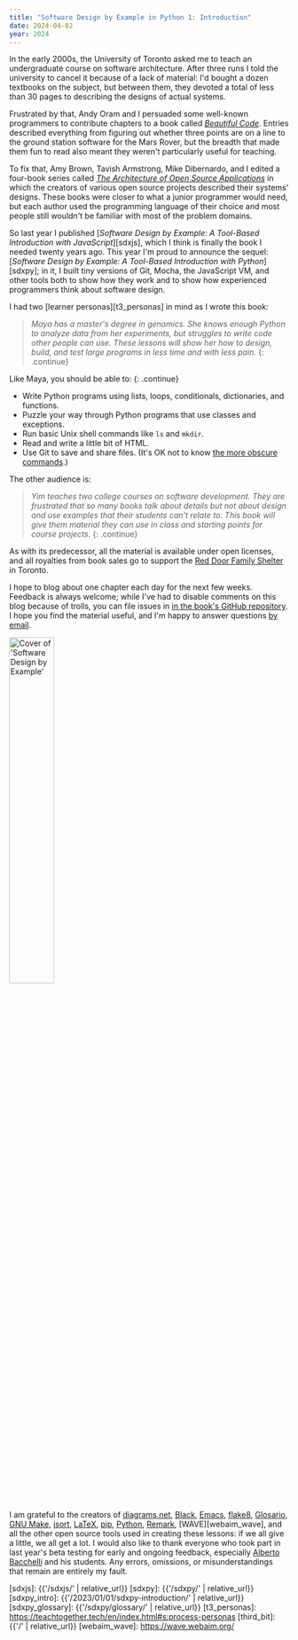 ```yaml
---
title: "Software Design by Example in Python 1: Introduction"
date: 2024-04-02
year: 2024
---
```


In the early 2000s,
the University of Toronto asked me to teach an undergraduate course on software architecture.
After three runs I told the university to cancel it because of a lack of material:
I'd bought a dozen textbooks on the subject,
but between them,
they devoted a total of less than 30 pages to describing the designs of actual systems.

Frustrated by that,
Andy Oram and I persuaded some well-known programmers to contribute chapters
to a book called [*Beautiful Code*][bc].
Entries described everything from figuring out whether three points are on a line
to the ground station software for the Mars Rover,
but the breadth that made them fun to read
also meant they weren't particularly useful for teaching.

To fix that,
Amy Brown, Tavish Armstrong, Mike Dibernardo, and I
edited a four-book series called [*The Architecture of Open Source Applications*][aosa]
in which the creators of various open source projects described their systems' designs.
These books were closer to what a junior programmer would need,
but each author used the programming language of their choice
and most people still wouldn't be familiar with most of the problem domains.

So last year I published
[*Software Design by Example: A Tool-Based Introduction with JavaScript*][sdxjs],
which I think is finally the book I needed twenty years ago.
This year I'm proud to announce the sequel:
[*Software Design by Example: A Tool-Based Introduction with Python*][sdxpy];
in it,
I built tiny versions of Git, Mocha, the JavaScript VM, and other tools
both to show how they work
and to show how experienced programmers think about software design.

I had two [learner personas][t3_personas] in mind as I wrote this book:

> *Maya has a master's degree in genomics.
> She knows enough Python to analyze data from her experiments,
> but struggles to write code other people can use.
> These lessons will show her how to design, build, and test large programs
> in less time and with less pain.*
> {: .continue}

Like Maya, you should be able to:
{: .continue}

-   Write Python programs using lists, loops, conditionals, dictionaries, and functions.
-   Puzzle your way through Python programs that use classes and exceptions.
-   Run basic Unix shell commands like `ls` and `mkdir`.
-   Read and write a little bit of HTML.
-   Use Git to save and share files.
    (It's OK not to know [the more obscure commands][git_man_page_generator].)

The other audience is:

> *Yim teaches two college courses on software development.
> They are frustrated that so many books talk about details but not about design
> and use examples that their students can't relate to.
> This book will give them material they can use in class
> and starting points for course projects.*
> {: .continue}

As with its predecessor,
all the material is available under open licenses,
and all royalties from book sales go to support the [Red Door Family Shelter][red_door] in Toronto.

I hope to blog about one chapter each day for the next few weeks.
Feedback is always welcome;
while I've had to disable comments on this blog because of trolls,
you can file issues in [in the book's GitHub repository][book_repo].
I hope you find the material useful,
and I'm happy to answer questions [by email][contact].

<img src="{{'/sdxpy/sdxpy-cover.png' | relative_url}}" alt="Cover of 'Software Design by Example'" width="40%" class="centered">

I am grateful to the creators of [diagrams.net][diagrams_net],
[Black][black],
[Emacs][emacs],
[flake8][flake8],
[Glosario][glosario],
[GNU Make][gnu_make],
[isort][isort],
[LaTeX][latex],
[pip][pip],
[Python][python],
[Remark][remark],
[WAVE][webaim_wave],
and all the other open source tools used in creating these lessons:
if we all give a little,
we all get a lot.
I would also like to thank everyone who took part in last year's beta testing for early and ongoing feedback,
especially [Alberto Bacchelli][bacchelli_alberto] and his students.
Any errors, omissions, or misunderstandings that remain are entirely my fault.

[aosa]: https://aosabook.org/
[ark]: https://www.dmulholl.com/docs/ark/main/
[bacchelli_alberto]: https://sback.it/
[bc]: https://www.oreilly.com/library/view/beautiful-code/9780596510046/
[black]: https://black.readthedocs.io/
[book_repo]: https://github.com/gvwilson/sdxpy/
[contact]: mailto:{{site.author.email}}
[diagrams_net]: https://www.diagrams.net/
[emacs]: https://www.gnu.org/software/emacs/
[flake8]: https://flake8.pycqa.org/
[glosario]: https://github.com/carpentries/glosario
[git_man_page_generator]: https://git-man-page-generator.lokaltog.net/
[gnu_make]: https://www.gnu.org/software/make/
[isort]: https://pycqa.github.io/isort/
[latex]: https://www.latex-project.org/
[pip]: https://pip.pypa.io/
[python]: https://www.python.org/
[red_door]: https://www.reddoorshelter.ca/
[remark]: https://remarkjs.com/
[sdxjs]: {{'/sdxjs/' | relative_url}}
[sdxpy]: {{'/sdxpy/' | relative_url}}
[sdxpy_intro]: {{'/2023/01/01/sdxpy-introduction/' | relative_url}}
[sdxpy_glossary]: {{'/sdxpy/glossary/' | relative_url}}
[t3_personas]: https://teachtogether.tech/en/index.html#s:process-personas
[third_bit]: {{'/' | relative_url}}
[webaim_wave]: https://wave.webaim.org/
